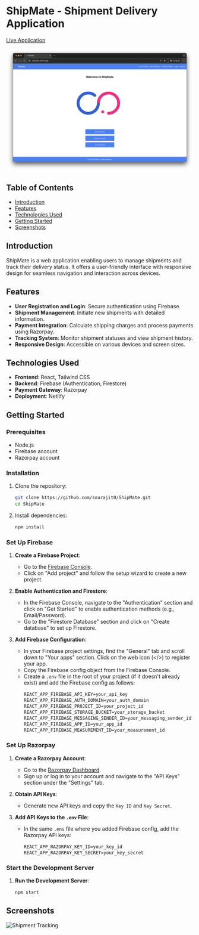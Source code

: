 
# ShipMate - Shipment Delivery Application

[Live Application](https://shipmate.netlify.app/)

![ShipMate Screenshot](screenshot1.png)

## Table of Contents
- [Introduction](#introduction)
- [Features](#features)
- [Technologies Used](#technologies-used)
- [Getting Started](#getting-started)
- [Screenshots](#screenshots)


## Introduction
ShipMate is a web application enabling users to manage shipments and track their delivery status. It offers a user-friendly interface with responsive design for seamless navigation and interaction across devices.

## Features
- **User Registration and Login**: Secure authentication using Firebase.
- **Shipment Management**: Initiate new shipments with detailed information.
- **Payment Integration**: Calculate shipping charges and process payments using Razorpay.
- **Tracking System**: Monitor shipment statuses and view shipment history.
- **Responsive Design**: Accessible on various devices and screen sizes.

## Technologies Used
- **Frontend**: React, Tailwind CSS
- **Backend**: Firebase (Authentication, Firestore)
- **Payment Gateway**: Razorpay
- **Deployment**: Netlify

## Getting Started

### Prerequisites
- Node.js
- Firebase account
- Razorpay account

### Installation
1. Clone the repository:
   ```bash
   git clone https://github.com/sourajit0/ShipMate.git
   cd ShipMate
   ```

2. Install dependencies:
   ```bash
   npm install
   ```

### Set Up Firebase

1. **Create a Firebase Project**:
   - Go to the [Firebase Console](https://console.firebase.google.com/).
   - Click on "Add project" and follow the setup wizard to create a new project.

2. **Enable Authentication and Firestore**:
   - In the Firebase Console, navigate to the "Authentication" section and click on "Get Started" to enable authentication methods (e.g., Email/Password).
   - Go to the "Firestore Database" section and click on "Create database" to set up Firestore.

3. **Add Firebase Configuration**:
   - In your Firebase project settings, find the "General" tab and scroll down to "Your apps" section. Click on the web icon (</>) to register your app.
   - Copy the Firebase config object from the Firebase Console.
   - Create a `.env` file in the root of your project (if it doesn't already exist) and add the Firebase config as follows:
     ```env
     REACT_APP_FIREBASE_API_KEY=your_api_key
     REACT_APP_FIREBASE_AUTH_DOMAIN=your_auth_domain
     REACT_APP_FIREBASE_PROJECT_ID=your_project_id
     REACT_APP_FIREBASE_STORAGE_BUCKET=your_storage_bucket
     REACT_APP_FIREBASE_MESSAGING_SENDER_ID=your_messaging_sender_id
     REACT_APP_FIREBASE_APP_ID=your_app_id
     REACT_APP_FIREBASE_MEASUREMENT_ID=your_measurement_id
     ```

### Set Up Razorpay

1. **Create a Razorpay Account**:
   - Go to the [Razorpay Dashboard](https://dashboard.razorpay.com/).
   - Sign up or log in to your account and navigate to the "API Keys" section under the "Settings" tab.

2. **Obtain API Keys**:
   - Generate new API keys and copy the `Key ID` and `Key Secret`.

3. **Add API Keys to the `.env` File**:
   - In the same `.env` file where you added Firebase config, add the Razorpay API keys:
     ```env
     REACT_APP_RAZORPAY_KEY_ID=your_key_id
     REACT_APP_RAZORPAY_KEY_SECRET=your_key_secret
     ```

### Start the Development Server
1. **Run the Development Server**:
   ```bash
   npm start
   ```

## Screenshots

![Shipment Tracking](screenshots2.png)


